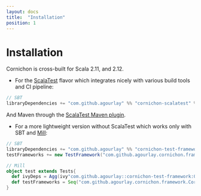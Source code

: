 ```yaml
---
layout: docs
title:  "Installation"
position: 1
---
```


# Installation

Cornichon is cross-built for Scala 2.11, and 2.12.

- For the [ScalaTest](http://www.scalatest.org/) flavor which integrates nicely with various build tools and CI pipeline:

``` scala
// SBT
libraryDependencies += "com.github.agourlay" %% "cornichon-scalatest" % "0.16.1" % Test
```

And Maven through the [ScalaTest Maven plugin](http://www.scalatest.org/user_guide/using_the_scalatest_maven_plugin).

- For a more lightweight version without ScalaTest which works only with SBT and [Mill](http://www.lihaoyi.com/mill/):

``` scala
// SBT
libraryDependencies += "com.github.agourlay" %% "cornichon-test-framework" % "0.16.1" % Test
testFrameworks += new TestFramework("com.github.agourlay.cornichon.framework.CornichonFramework")
```

```scala
// Mill
object test extends Tests{
  def ivyDeps = Agg(ivy"com.github.agourlay::cornichon-test-framework:0.16.1")
  def testFrameworks = Seq("com.github.agourlay.cornichon.framework.CornichonFramework")
}
```
